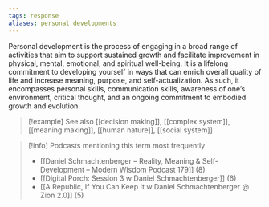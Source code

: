 ```yaml
---
tags: response
aliases: personal developments
---
```


Personal development is the process of engaging in a broad range of activities that aim to support sustained growth and facilitate improvement in physical, mental, emotional, and spiritual well-being. It is a lifelong commitment to developing yourself in ways that can enrich overall quality of life and increase meaning, purpose, and self-actualization. As such, it encompasses personal skills, communication skills, awareness of one’s environment, critical thought, and an ongoing commitment to embodied growth and evolution.

> [!example] See also
> [[decision making]], [[complex system]], [[meaning making]], [[human nature]], [[social system]]

> [!info] Podcasts mentioning this term most frequently
> * [[Daniel Schmachtenberger – Reality, Meaning & Self-Development – Modern Wisdom Podcast 179]] (8)
> * [[Digital Porch: Session 3 w  Daniel Schmachtenberger]] (6)
> * [[A Republic, If You Can Keep It w  Daniel Schmachtenberger @ Zion 2.0]] (5)